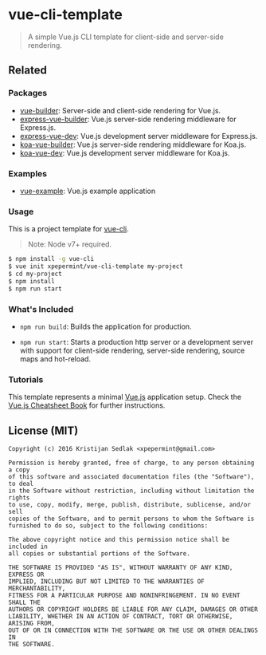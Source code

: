 # vue-cli-template

> A simple Vue.js CLI template for client-side and server-side rendering.

## Related

### Packages

* [vue-builder](https://github.com/xpepermint/vue-builder): Server-side and client-side rendering for Vue.js.
* [express-vue-builder](https://github.com/xpepermint/express-vue-builder): Vue.js server-side rendering middleware for Express.js.
* [express-vue-dev](https://github.com/xpepermint/express-vue-dev): Vue.js development server middleware for Express.js.
* [koa-vue-builder](https://github.com/kristianmandrup/koa-vue-builder): Vue.js server-side rendering middleware for Koa.js.
* [koa-vue-dev](https://github.com/kristianmandrup/koa-vue-dev): Vue.js development server middleware for Koa.js.

### Examples

* [vue-example](https://github.com/xpepermint/vue-example): Vue.js example application

### Usage

This is a project template for [vue-cli](https://github.com/vuejs/vue-cli).
> Note: Node v7+ required.

``` bash
$ npm install -g vue-cli
$ vue init xpepermint/vue-cli-template my-project
$ cd my-project
$ npm install
$ npm run start
```

### What's Included

- `npm run build`: Builds the application for production.

- `npm run start`: Starts a production http server or a development server with support for client-side rendering, server-side rendering, source maps and hot-reload.

### Tutorials

This template represents a minimal [Vue.js](http://vuejs.org) application setup. Check the [Vue.js Cheatsheet Book](https://xpepermint.gitbooks.io/vue-js-cheatsheet/content/) for further instructions.

## License (MIT)

```
Copyright (c) 2016 Kristijan Sedlak <xpepermint@gmail.com>

Permission is hereby granted, free of charge, to any person obtaining a copy
of this software and associated documentation files (the "Software"), to deal
in the Software without restriction, including without limitation the rights
to use, copy, modify, merge, publish, distribute, sublicense, and/or sell
copies of the Software, and to permit persons to whom the Software is
furnished to do so, subject to the following conditions:

The above copyright notice and this permission notice shall be included in
all copies or substantial portions of the Software.

THE SOFTWARE IS PROVIDED "AS IS", WITHOUT WARRANTY OF ANY KIND, EXPRESS OR
IMPLIED, INCLUDING BUT NOT LIMITED TO THE WARRANTIES OF MERCHANTABILITY,
FITNESS FOR A PARTICULAR PURPOSE AND NONINFRINGEMENT. IN NO EVENT SHALL THE
AUTHORS OR COPYRIGHT HOLDERS BE LIABLE FOR ANY CLAIM, DAMAGES OR OTHER
LIABILITY, WHETHER IN AN ACTION OF CONTRACT, TORT OR OTHERWISE, ARISING FROM,
OUT OF OR IN CONNECTION WITH THE SOFTWARE OR THE USE OR OTHER DEALINGS IN
THE SOFTWARE.
```
